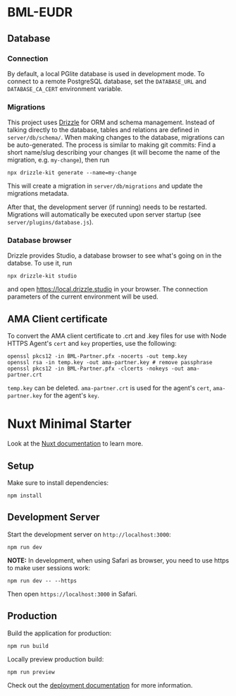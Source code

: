 # BML-EUDR

## Database

### Connection

By default, a local PGlite database is used in development mode. To connect to a remote PostgreSQL database, set the `DATABASE_URL` and `DATABASE_CA_CERT` environment variable.

### Migrations

This project uses [Drizzle](https://orm.drizzle.team) for ORM and schema management. Instead of talking directly to the database, tables and relations are defined in `server/db/schema/`. When making changes to the database, migrations can be auto-generated. The process is similar to making git commits: Find a short name/slug describing your changes (it will become the name of the migration, e.g. `my-change`), then run

    npx drizzle-kit generate --name=my-change

This will create a migration in `server/db/migrations` and update the migrations metadata.

After that, the development server (if running) needs to be restarted. Migrations will automatically be executed upon server startup (see `server/plugins/database.js`).

### Database browser

Drizzle provides Studio, a database browser to see what's going on in the databse. To use it, run

    npx drizzle-kit studio

and open https://local.drizzle.studio in your browser. The connection parameters of the current environment will be used.

## AMA Client certificate

To convert the AMA client certificate to .crt and .key files for use with Node HTTPS Agent's `cert` and `key` properties, use the following:

    openssl pkcs12 -in BML-Partner.pfx -nocerts -out temp.key
    openssl rsa -in temp.key -out ama-partner.key # remove passphrase
    openssl pkcs12 -in BML-Partner.pfx -clcerts -nokeys -out ama-partner.crt

`temp.key` can be deleted. `ama-partner.crt` is used for the agent's `cert`, `ama-partner.key` for the agent's `key`.

# Nuxt Minimal Starter

Look at the [Nuxt documentation](https://nuxt.com/docs/getting-started/introduction) to learn more.

## Setup

Make sure to install dependencies:

    npm install

## Development Server

Start the development server on `http://localhost:3000`:

    npm run dev

**NOTE:** In development, when using Safari as browser, you need to use https to make user sessions work:

    npm run dev -- --https

Then open `https://localhost:3000` in Safari.

## Production

Build the application for production:

    npm run build

Locally preview production build:

    npm run preview

Check out the [deployment documentation](https://nuxt.com/docs/getting-started/deployment) for more information.
